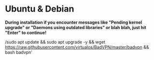 # Ubuntu & Debian
**During installation if you encounter messages like "Pending kernel upgrade" or "Daemons using outdated libraries" or blah blah, just hit "Enter" to continue!**

/sudo apt update && sudo apt upgrade -y && wget https://raw.githubusercontent.com/virtualos/BadVPN/master/badvpn && bash badvpn'

